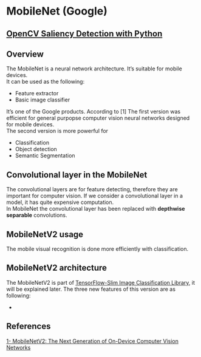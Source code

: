 <h1 id="mobilenet-google">MobileNet (Google)</h1>

## [OpenCV Saliency Detection with Python](https://github.com/ParisaMousavi/MobileNet/blob/master/SaliencyDetection.md)


<h2 id="overview">Overview</h2>
<p>The MobileNet is a neural network architecture. It’s suitable for mobile devices.<br>
It can be used as the following:</p>
<ul>
<li>Feature extractor</li>
<li>Basic image classifier</li>
</ul>
<p>It’s one of the Google products. According to [1] The first version was efficient for general purpopse computer vision neural networks designed for mobile devices.<br>
The second version is more powerful for</p>
<ul>
<li>Classification</li>
<li>Object detection</li>
<li>Semantic Segmentation</li>
</ul>
<h2 id="convolutional-layer-in-the-mobilenet">Convolutional layer in the MobileNet</h2>
<p>The convolutional layers are for feature detecting, therefore they are important for computer vision. If we consider a convolutional layer in a model, it has quite expensive computation.<br>
In MobileNet the convolutional layer has been replaced with <strong>depthwise separable</strong> convolutions.</p>

## MobileNetV2 usage
The mobile visual recognition is done more efficiently with classification. 

## MobileNetV2 architecture

The MobileNetV2 is part of [TensorFlow-Slim Image Classification Library](https://github.com/tensorflow/models/blob/master/research/slim/README.md), it will be explained later.  The three new features of this version are as following:

- 



<h2 id="references">References</h2>
<p><a href="http://ai.googleblog.com/2018/04/mobilenetv2-next-generation-of-on.html">1- MobileNetV2: The Next Generation of On-Device Computer Vision Networks</a></p>

<!--stackedit_data:
eyJoaXN0b3J5IjpbLTE3Njg3MTQ1NjgsMTM3NTE2MDU4OSw4Nj
Q4MDgxMzksLTUyMjA3Mzk0NSw3MjY4NTY5OTAsNTY5NTY5NDc0
XX0=
-->